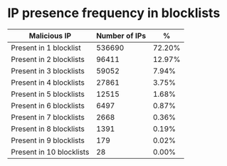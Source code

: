 # IP presence frequency in blocklists
| Malicious IP | Number of IPs | % |
|----|----|----|
| Present in 1 blocklist | 536690 | 72.20% |
| Present in 2 blocklists | 96411 | 12.97% |
| Present in 3 blocklists | 59052 | 7.94% |
| Present in 4 blocklists | 27861 | 3.75% |
| Present in 5 blocklists | 12515 | 1.68% |
| Present in 6 blocklists | 6497 | 0.87% |
| Present in 7 blocklists | 2668 | 0.36% |
| Present in 8 blocklists | 1391 | 0.19% |
| Present in 9 blocklists | 179 | 0.02% |
| Present in 10 blocklists | 28 | 0.00% |
